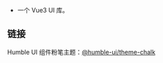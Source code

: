 * 一个 Vue3 UI 库。

## 链接

Humble UI 组件粉笔主题：[@humble-ui/theme-chalk](https://github.com/CokeBeliever/humble-ui/tree/master/packages/theme-chalk)

